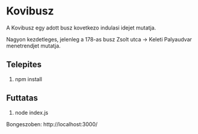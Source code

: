 # Kovibusz

A Kovibusz egy adott busz kovetkezo indulasi idejet mutatja.

Nagyon kezdetleges, jelenleg a 178-as busz Zsolt utca -> Keleti Palyaudvar menetrendjet mutatja.

## Telepites

1. npm install

## Futtatas

1. node index.js

Bongeszoben: http://localhost:3000/